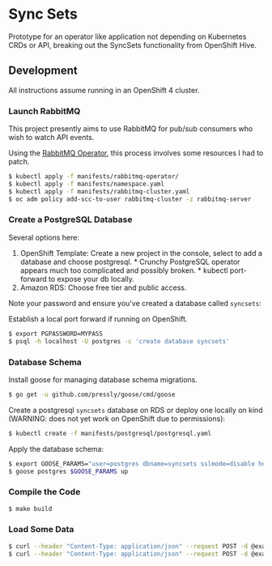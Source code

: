 # Sync Sets

Prototype for an operator like application not depending on Kubernetes CRDs or API, breaking out the SyncSets functionality from OpenShift Hive.

## Development

All instructions assume running in an OpenShift 4 cluster.

### Launch RabbitMQ

This project presently aims to use RabbitMQ for pub/sub consumers who wish to watch API events.

Using the [RabbitMQ Operator](https://www.rabbitmq.com/kubernetes/operator/operator-overview.html), this process involves some resources I had to patch.

```bash
$ kubectl apply -f manifests/rabbitmq-operator/
$ kubectl apply -f manifests/namespace.yaml
$ kubectl apply -f manifests/rabbitmq-cluster.yaml
$ oc adm policy add-scc-to-user rabbitmq-cluster -z rabbitmq-server
```

### Create a PostgreSQL Database

Several options here:

  1. OpenShift Template: Create a new project in the console, select to add a database and choose postgresql.
    * Crunchy PostgreSQL operator appears much too complicated and possibly broken.
    * kubectl port-forward to expose your db locally.
  1. Amazon RDS: Choose free tier and public access.

Note your password and ensure you've created a database called `syncsets`:


Establish a local port forward if running on OpenShift.

```bash
$ export PGPASSWORD=MYPASS
$ psql -h localhost -U postgres -c 'create database syncsets'
```

### Database Schema

Install goose for managing database schema migrations.

```bash
$ go get -u github.com/pressly/goose/cmd/goose
```

Create a postgresql `syncsets` database on RDS or deploy one locally on kind (WARNING: does not yet work on OpenShift due to permissions):

```bash
$ kubectl create -f manifests/postgresql/postgresql.yaml
```

Apply the database schema:

```bash
$ export GOOSE_PARAMS="user=postgres dbname=syncsets sslmode=disable host=localhost password=MYPASS"
$ goose postgres $GOOSE_PARAMS up
```



### Compile the Code

```bash
$ make build
```


### Load Some Data

```bash
$ curl --header "Content-Type: application/json" --request POST -d @examples/cluster.json http://localhost:8080/clusters
$ curl --header "Content-Type: application/json" --request POST -d @examples/syncset.json http://localhost:8080/syncsets
```
